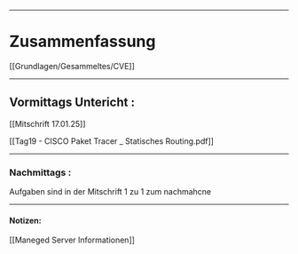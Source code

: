 

___

# Zusammenfassung




[[Grundlagen/Gesammeltes/CVE]]



----

## Vormittags Untericht : 



[[Mitschrift 17.01.25]]


[[Tag19 - CISCO Paket Tracer _ Statisches Routing.pdf]]

----

### Nachmittags :


Aufgaben sind in der Mitschrift
 1 zu 1 zum nachmahcne
 





___

#### Notizen: 

[[Maneged Server Informationen]]

